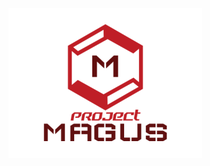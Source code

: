 ![Magus](https://github.com/Xero-Hige/Magus/blob/master/resources/magus.png?style=centerme "Project MAGUS")

